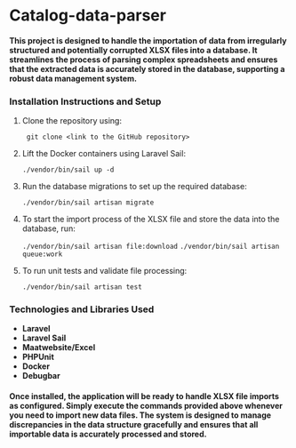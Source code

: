 # Catalog-data-parser

#### This project is designed to handle the importation of data from irregularly structured and potentially corrupted XLSX files into a database. It streamlines the process of parsing complex spreadsheets and ensures that the extracted data is accurately stored in the database, supporting a robust data management system.

### Installation Instructions and Setup

1) Clone the repository using:

    ``` git clone <link to the GitHub repository>```


2) Lift the Docker containers using Laravel Sail:

   ```./vendor/bin/sail up -d```


3) Run the database migrations to set up the required database:

   ```./vendor/bin/sail artisan migrate```


4) To start the import process of the XLSX file and store the data into the database, run: 

    ```./vendor/bin/sail artisan file:download```
    ```./vendor/bin/sail artisan queue:work```


5) To run unit tests and validate file processing:

    ```./vendor/bin/sail artisan test```

### Technologies and Libraries Used
- **Laravel**
- **Laravel Sail**
- **Maatwebsite/Excel**
- **PHPUnit**
- **Docker**
- **Debugbar**

#### Once installed, the application will be ready to handle XLSX file imports as configured. Simply execute the commands provided above whenever you need to import new data files. The system is designed to manage discrepancies in the data structure gracefully and ensures that all importable data is accurately processed and stored.
